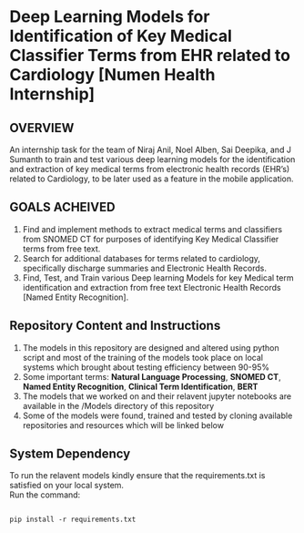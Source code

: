 # Deep Learning Models for Identification of Key Medical Classifier Terms from EHR related to Cardiology [Numen Health Internship]

## OVERVIEW
An internship task for the team of Niraj Anil, Noel Alben, Sai Deepika, and J Sumanth to train and test various deep learning models for the identification and extraction of key medical terms from electronic health records (EHR’s) related to Cardiology, to be later used as a feature in the mobile application.

## GOALS ACHEIVED
1. Find and implement methods to extract medical terms and classifiers from SNOMED CT for purposes of identifying Key Medical Classifier terms from free text.
1. Search for additional databases for terms related to cardiology, specifically discharge summaries and Electronic Health Records.
1. Find, Test, and Train various Deep learning Models for key Medical term identification and extraction from free text Electronic Health Records [Named Entity Recognition].

## Repository Content and Instructions
1. The models in this repository are designed and altered using python script and most of the training of the models took place on local systems which brought about testing efficiency between 90-95%
2. Some important terms: **Natural Language Processing**, **SNOMED CT**, **Named Entity Recognition**, **Clinical Term Identification**, **BERT**
3. The models that we worked on and their relavent jupyter notebooks are available in the /Models directory of this repository
4. Some of the models were found, trained and tested by cloning available repositories and resources which will be linked below

## System Dependency
To run the relavent models kindly ensure that the requirements.txt is satisfied on your local system. <br>Run the command:
<pre><code>
pip install -r requirements.txt
</code></pre>
